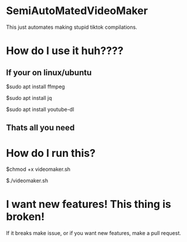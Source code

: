 # SemiAutoMatedVideoMaker
This just automates making stupid tiktok compilations. 
# How do I use it huh????
## If your on linux/ubuntu

$sudo apt install ffmpeg 

$sudo apt install jq 

$sudo apt install youtube-dl

## Thats all you need 
# How do I run this?

$chmod +x videomaker.sh

$./videomaker.sh

# I want new features! This thing is broken!
If it breaks make issue, or if you want new features, make a pull request.
